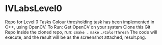 # IVLabsLevel0
Repo for Level 0 Tasks
Colour thresholding task has been implemented in C++, using OpenCV.
To Run:
Get OpenCV on your system
Clone this Git Repo
Inside the cloned repo, run:
`cmake .`
`make`
`./ColorThresh`
The code will execute, and the result will be as the screenshot attached, result.png.

